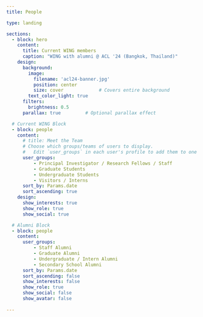 ```yaml
---
title: People

type: landing

sections:
  - block: hero
    content:
      title: Current WING members
      caption: "WING with alumni @ ACL '24 (Bangkok, Thailand)"
    design:
      background:
        image: 
          filename: 'acl24-banner.jpg'
          position: center
          size: cover             # Covers entire background
        text_color_light: true
      filters:
        brightness: 0.5
      parallax: true         # Optional parallax effect

  # Current WING Block
  - block: people
    content:
      # title: Meet the Team
      # Choose which groups/teams of users to display.
      #   Edit `user_groups` in each user's profile to add them to one or more of these groups.
      user_groups:
          - Principal Investigator / Research Fellows / Staff
          - Graduate Students
          - Undergraduate Students
          - Visitors / Interns
      sort_by: Params.date
      sort_ascending: true
    design:
      show_interests: true
      show_role: true
      show_social: true

  # Alumni Block
  - block: people
    content:
      user_groups:
          - Staff Alumni
          - Graduate Alumni
          - Undergraduate / Intern Alumni
          - Secondary School Alumni
      sort_by: Params.date
      sort_ascending: false
      show_interests: false
      show_role: true
      show_social: false
      show_avatar: false
      
---
```

